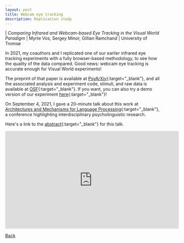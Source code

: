 ```yaml
---
layout: post
title: Webcam eye tracking
description: Replication study
---
```


| *Comparing Infrared and Webcam-based Eye Tracking in the Visual World Paradigm*
| Myrte Vos, Sergey Minor, Gillian Ramchand
| University of Tromsø

In 2021, my coauthors and I replicated one of our earlier infrared eye tracking experiments with a fully browser-based methodology, to see how the quality of the data compared. Good news: webcam eye tracking is accurate enough for Visual World experiments!

The preprint of that paper is available at [PsyArXiv](https://psyarxiv.com/36skd/){:target="_blank"}, and all the associated analysis and experiment code, stimuli, and raw data is available at [OSF](https://osf.io/m395q/){:target="_blank"}. If you want, you can also try a demo version of our experiment [here](https://uit-jatos-test.azurewebsites.net/publix/1GMNfXCz69T){:target="_blank"}!

On September 4, 2021, I gave a 20-minute talk about this work at [Architectures and Mechanisms for Language Processing](www.amlap.org){:target="_blank"}, a conference highlighting interdisciplinary psycholinguistic research. 

Here's a link to the [abstract](https://amlap2021.github.io/program/126.pdf){:target="_blank"} for this talk.

<iframe width="560" height="315" src="https://www.youtube.com/embed/BeaF5lNGfmU" title="YouTube video player" frameborder="0" allow="accelerometer; autoplay; clipboard-write; encrypted-media; gyroscope; picture-in-picture" allowfullscreen></iframe>


[Back](https://myrtevos.github.io/projects/)
